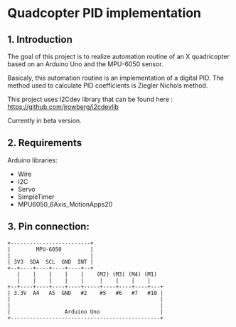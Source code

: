 # Quadcopter PID implementation
## 1. Introduction

The goal of this project is to realize automation routine of an X quadricopter based on an Arduino Uno and the MPU-6050 sensor.

Basicaly, this automation routine is an implementation of a digital PID.
The method used to calculate PID coefficients is Ziegler Nichols method.

This project uses I2Cdev library that can be found here : https://github.com/jrowberg/i2cdevlib

Currently in beta version.

## 2. Requirements
Arduino libraries:
* Wire
* I2C
* Servo
* SimpleTimer
* MPU6050_6Axis_MotionApps20

## 3. Pin connection:
```
+-------------------------+
|        MPU-6050         |
|                         |
| 3V3  SDA  SCL  GND  INT |
+--+----+----+----+----+--+
   |    |    |    |    |    (M2) (M3) (M4) (M1)  
   |    |    |    |    |     |    |    |    |
+--+----+----+----+----+-----+----+----+----+---+
| 3.3V  A4   A5  GND   #2    #5   #6   #7   #10 |
|                                               |
|                                               |
|                 Arduino Uno                   |
+-----------------------------------------------+
```
